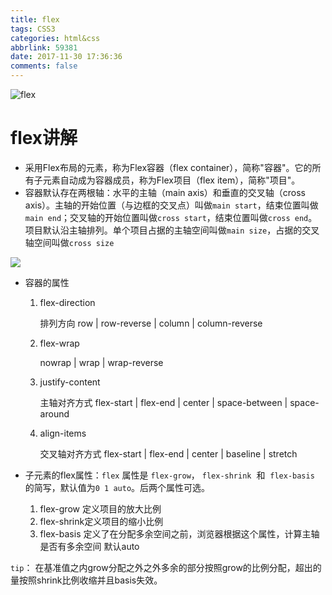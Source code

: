 ```yaml
---
title: flex
tags: CSS3
categories: html&css
abbrlink: 59381
date: 2017-11-30 17:36:36
comments: false
---
```


![flex](http://www.ruanyifeng.com/blogimg/asset/2015/bg2015071321.png)

<!-- more -->



# flex讲解

- 采用Flex布局的元素，称为Flex容器（flex container），简称"容器"。它的所有子元素自动成为容器成员，称为Flex项目（flex item），简称"项目"。
- 容器默认存在两根轴：水平的主轴（main axis）和垂直的交叉轴（cross axis）。主轴的开始位置（与边框的交叉点）叫做`main start`，结束位置叫做`main end`；交叉轴的开始位置叫做`cross start`，结束位置叫做`cross end`。项目默认沿主轴排列。单个项目占据的主轴空间叫做`main size`，占据的交叉轴空间叫做`cross size`

<img src="http://www.ruanyifeng.com/blogimg/asset/2015/bg2015071004.png">

- 容器的属性

  1. flex-direction 

     排列方向	row | row-reverse | column | column-reverse

  2. flex-wrap

     nowrap | wrap | wrap-reverse

  3. justify-content

     主轴对齐方式	flex-start | flex-end | center | space-between | space-around

  4. align-items

     交叉轴对齐方式	flex-start | flex-end | center | baseline | stretch


- 子元素的flex属性：`flex` 属性是 `flex-grow`， `flex-shrink`  和  `flex-basis` 的简写，默认值为`0 1 auto`。后两个属性可选。
  1. flex-grow		定义项目的放大比例
    2. flex-shrink定义项目的缩小比例
  2. flex-basis         定义了在分配多余空间之前，浏览器根据这个属性，计算主轴是否有多余空间 默认auto

`tip`： 在基准值之内grow分配之外之外多余的部分按照grow的比例分配，超出的量按照shrink比例收缩并且basis失效。

